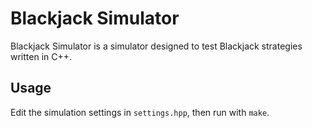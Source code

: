# Blackjack Simulator

Blackjack Simulator is a simulator designed to test Blackjack strategies written in C++.

## Usage

Edit the simulation settings in `settings.hpp`, then run with `make`.
